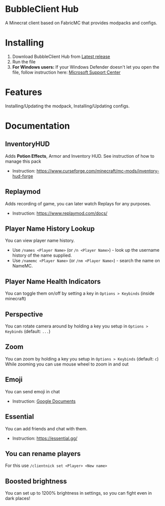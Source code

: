 # BubbleClient Hub
A Minecrat client based on FabricMC that provides modpacks and configs.

# Installing
1. Download BubbleClient Hub from [Latest release](https://github.com/bubblefish-dev/bubbleclient-hub/releases/latest/)
2. Run the file
3. **For Windows users:** If your Windows Defender doesn't let you open the file, follow instruction here: [Microsoft Support Center](https://support.microsoft.com/en-us/windows/add-an-exclusion-to-windows-security-811816c0-4dfd-af4a-47e4-c301afe13b26)

# Features
Installing/Updating the modpack, Installing/Updating configs.

# Documentation
## InventoryHUD
Adds **Potion Effects**, Armor and Inventory HUD. See instruction of how to manage this pack
- Instruction: https://www.curseforge.com/minecraft/mc-mods/inventory-hud-forge

## Replaymod
Adds recording of game, you can later watch Replays for any purposes.
- Instruction: https://www.replaymod.com/docs/

## Player Name History Lookup
You can view player name history.
- Use `/names <Player Name>` (or `/n <Player Name>`) - look up the username history of the name supplied.
- Use `/namemc <Player Name>` (or `/nm <Player Name>`) - search the name on NameMC.

## Player Name Health Indicators
You can toggle them on/off by setting a key in `Options > Keybinds` (inside minecraft)

## Perspective
You can rotate camera around by holding a key you setup in `Options > Keybinds` (default: `...`)

## Zoom
You can zoom by holding a key you setup in `Options > Keybinds` (default: `c`)
While zooming you can use mouse wheel to zoom in and out

## Emoji
You can send emoji in chat
- Instruction: [Google Documents](https://docs.google.com/document/d/1FWuPpHqQYkXnfRXXoAtagxrZlUyBaDvvLxpdS7o0ZKE/edit)

## Essential
You can add friends and chat with them.
- Instruction: https://essential.gg/

## You can rename players
For this use `/clientnick set <Player> <New name>`

## Boosted brightness
You can set up to 1200% brightness in settings, so you can fight even in dark places!
